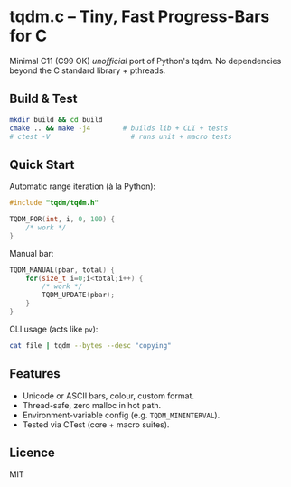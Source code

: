 # tqdm.c – Tiny, Fast Progress-Bars for C

Minimal C11 (C99 OK) *unofficial* port of Python's tqdm.  No dependencies beyond the C standard library + pthreads.

## Build & Test

```bash
mkdir build && cd build
cmake .. && make -j4        # builds lib + CLI + tests
# ctest -V                    # runs unit + macro tests
```

## Quick Start

Automatic range iteration (à la Python):
```c
#include "tqdm/tqdm.h"

TQDM_FOR(int, i, 0, 100) {
    /* work */
}
```
Manual bar:
```c
TQDM_MANUAL(pbar, total) {
    for(size_t i=0;i<total;i++) {
        /* work */
        TQDM_UPDATE(pbar);
    }
}
```
CLI usage (acts like `pv`):
```bash
cat file | tqdm --bytes --desc "copying"
```

## Features
* Unicode or ASCII bars, colour, custom format.
* Thread-safe, zero malloc in hot path.
* Environment-variable config (e.g. `TQDM_MININTERVAL`).
* Tested via CTest (core + macro suites).

## Licence
MIT
